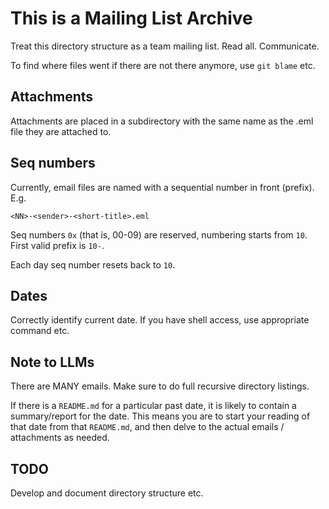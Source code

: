 # This is a Mailing List Archive

Treat this directory structure as a team mailing list. Read all. Communicate.

To find where files went if there are not there anymore, use `git blame` etc.

## Attachments

Attachments are placed in a subdirectory with the same name as the .eml file they are attached to.

## Seq numbers

Currently, email files are named with a sequential number in front (prefix). E.g.

`<NN>-<sender>-<short-title>.eml`

Seq numbers `0x` (that is, 00-09) are reserved, numbering starts from `10`. First valid prefix is `10-`.

Each day seq number resets back to `10`.

## Dates

Correctly identify current date. If you have shell access, use appropriate command etc.

## Note to LLMs

There are MANY emails. Make sure to do full recursive directory listings.

If there is a `README.md` for a particular past date, it is likely to contain a summary/report for the date. This means you are to start your reading of that date from that `README.md`, and then delve to the actual emails / attachments as needed.

## TODO

Develop and document directory structure etc.
